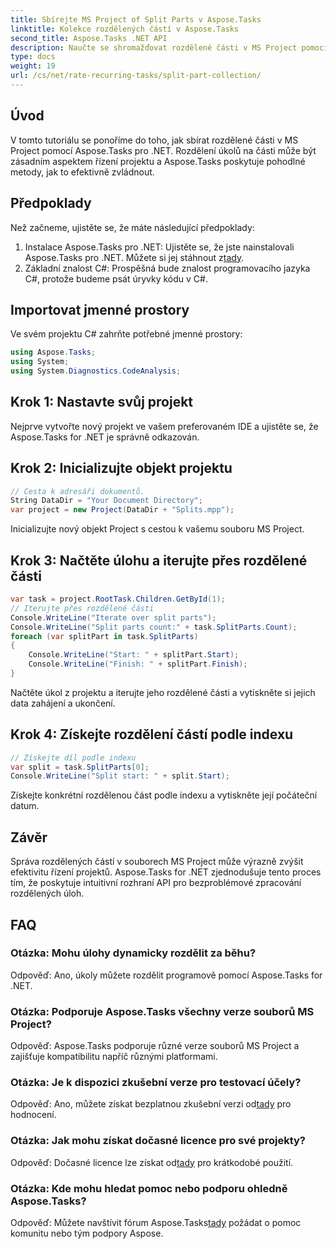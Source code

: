 ```yaml
---
title: Sbírejte MS Project of Split Parts v Aspose.Tasks
linktitle: Kolekce rozdělených částí v Aspose.Tasks
second_title: Aspose.Tasks .NET API
description: Naučte se shromažďovat rozdělené části v MS Project pomocí Aspose.Tasks for .NET. Tento komplexní návod vás provede procesem krok za krokem.
type: docs
weight: 19
url: /cs/net/rate-recurring-tasks/split-part-collection/
---
```

## Úvod
V tomto tutoriálu se ponoříme do toho, jak sbírat rozdělené části v MS Project pomocí Aspose.Tasks pro .NET. Rozdělení úkolů na části může být zásadním aspektem řízení projektu a Aspose.Tasks poskytuje pohodlné metody, jak to efektivně zvládnout.
## Předpoklady
Než začneme, ujistěte se, že máte následující předpoklady:
1. Instalace Aspose.Tasks pro .NET: Ujistěte se, že jste nainstalovali Aspose.Tasks pro .NET. Můžete si jej stáhnout z[tady](https://releases.aspose.com/tasks/net/).
2. Základní znalost C#: Prospěšná bude znalost programovacího jazyka C#, protože budeme psát úryvky kódu v C#.

## Importovat jmenné prostory
Ve svém projektu C# zahrňte potřebné jmenné prostory:
```csharp
using Aspose.Tasks;
using System;
using System.Diagnostics.CodeAnalysis;

```

## Krok 1: Nastavte svůj projekt
Nejprve vytvořte nový projekt ve vašem preferovaném IDE a ujistěte se, že Aspose.Tasks for .NET je správně odkazován.
## Krok 2: Inicializujte objekt projektu
```csharp
// Cesta k adresáři dokumentů.
String DataDir = "Your Document Directory";
var project = new Project(DataDir + "Splits.mpp");
```
Inicializujte nový objekt Project s cestou k vašemu souboru MS Project.
## Krok 3: Načtěte úlohu a iterujte přes rozdělené části
```csharp
var task = project.RootTask.Children.GetById(1);
// Iterujte přes rozdělené části
Console.WriteLine("Iterate over split parts");
Console.WriteLine("Split parts count:" + task.SplitParts.Count);
foreach (var splitPart in task.SplitParts)
{
    Console.WriteLine("Start: " + splitPart.Start);
    Console.WriteLine("Finish: " + splitPart.Finish);
}
```
Načtěte úkol z projektu a iterujte jeho rozdělené části a vytiskněte si jejich data zahájení a ukončení.
## Krok 4: Získejte rozdělení částí podle indexu
```csharp
// Získejte díl podle indexu
var split = task.SplitParts[0];
Console.WriteLine("Split start: " + split.Start);
```
Získejte konkrétní rozdělenou část podle indexu a vytiskněte její počáteční datum.

## Závěr
Správa rozdělených částí v souborech MS Project může výrazně zvýšit efektivitu řízení projektů. Aspose.Tasks for .NET zjednodušuje tento proces tím, že poskytuje intuitivní rozhraní API pro bezproblémové zpracování rozdělených úloh.
## FAQ
### Otázka: Mohu úlohy dynamicky rozdělit za běhu?
Odpověď: Ano, úkoly můžete rozdělit programově pomocí Aspose.Tasks for .NET.
### Otázka: Podporuje Aspose.Tasks všechny verze souborů MS Project?
Odpověď: Aspose.Tasks podporuje různé verze souborů MS Project a zajišťuje kompatibilitu napříč různými platformami.
### Otázka: Je k dispozici zkušební verze pro testovací účely?
 Odpověď: Ano, můžete získat bezplatnou zkušební verzi od[tady](https://releases.aspose.com/) pro hodnocení.
### Otázka: Jak mohu získat dočasné licence pro své projekty?
 Odpověď: Dočasné licence lze získat od[tady](https://purchase.aspose.com/temporary-license/) pro krátkodobé použití.
### Otázka: Kde mohu hledat pomoc nebo podporu ohledně Aspose.Tasks?
 Odpověď: Můžete navštívit fórum Aspose.Tasks[tady](https://forum.aspose.com/c/tasks/15) požádat o pomoc komunitu nebo tým podpory Aspose.